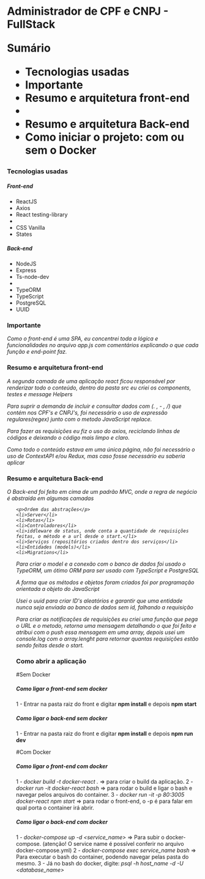<h1>Administrador de CPF e CNPJ - FullStack </div>



<strong>Sumário</strong>

<ul>
  <li>Tecnologias usadas</li>
  <li>Importante</li>
  <li>Resumo e arquitetura front-end<li>
  <li>Resumo e arquitetura Back-end</li>
  <li>Como iniciar o projeto: com ou sem o Docker</li>
</ul>


<h3>Tecnologias usadas</h5>

<h5>Front-end</h5>
<ul>
  <li>ReactJS</li>
  <li>Axios</li>
  <li>React testing-library<li>
  <li>CSS Vanilla</li>
  <li>States</li>
</ul>

<h5>Back-end</h5>
<ul>
  <li>NodeJS</li>
  <li>Express</li>
  <li>Ts-node-dev<li>
  <li>TypeORM</li>
  <li>TypeScript</li>
  <li>PostgreSQL</li>
  <li>UUID</li>
</ul>

<h3>Importante</h3>

<em>Como o front-end é uma SPA, eu concentrei toda a lógica e funcionalidades no arquivo app.js com comentários explicando o que cada função e end-point faz.</em>

<h3>Resumo e arquitetura front-end</h3>

<em>A segunda camada de uma aplicação react ficou responsável por renderizar todo o conteúdo, dentro da pasta src eu criei os components, testes e message Helpers</em>

<em>Para suprir a demanda de incluir e consultar dados com (. , - , /) que contém nos CPF's e CNPJ's, foi necessário o uso de expressão regulares(regex) junto com o metodo JavaScript replace.</em>

<em>Para fazer as requisições eu fiz o uso do axios, reciclando linhas de códigos e deixando o código mais limpo e claro.</em>

<em>Como todo o conteúdo estava em uma única página, não foi necessário o uso de ContextAPI e/ou Redux, mas caso fosse necessário eu saberia aplicar</em>

<h3>Resumo e arquitetura Back-end</h3>

<em>O Back-end foi feito em cima de um padrão MVC, onde a regra de negócio é abstraída em algumas camadas
  <ul>
    
    <p>Ordem das abstrações</p>
    <li>Server</li>
    <li>Rotas</li>
    <li>Controladores</li>
    <li>iddleware de status, onde conta a quantidade de requisições feitas, o método e a url desde o start.</li>
    <li>Serviços (repositórios criados dentro dos serviços</li>
    <li>Entidades (models)</li>
    <li>Migrations</li>
  </em>
  
  <em>Para criar o model e a conexão com o banco de dados foi usado o TypeORM, um ótimo ORM para ser usado com TypeScript e PostgreSQL</em>
  
  <em>A forma que os métodos e objetos foram criados foi por programação orientada a objeto do JavaScript</em>
  
  <em>Usei o uuid para criar ID's aleatórios e garantir que uma entidade nunca seja enviada ao banco de dados sem id, falhando a requisição</em>
  
  <em> Para criar as notificações de requisições eu criei uma função que pega o URL e o metodo, retorna uma mensagem detalhando o que foi feito e atribui com o push essa mensagem em uma array,
 depois usei um console.log com o array.lenght para retornar quantas requisições estão sendo feitas desde o start.</em>
 
 
 <h3>Como abrir a aplicação</h3>
 
  #Sem Docker
 <h5>Como ligar o front-end sem docker</h5>
 
 1 - Entrar na pasta raiz do front e digitar <strong>npm install</strong> e depois <strong>npm start</strong>
 
 <h5>Como ligar o back-end sem docker</h5>
 
 1 - Entrar na pasta raiz do front e digitar <strong>npm install</strong> e depois <strong>npm run dev</strong>
 
 #Com Docker
  <h5>Como ligar o front-end com docker</h5>
  
  1 - <em> docker build -t docker-react . </em> => para criar o build da aplicação.
  2 - <em> docker run -it docker-react bash </em> => para rodar o build e ligar o bash e navegar pelos arquivos do container.
  3 - <em> docker run -it -p 80:3005 docker-react npm start </em> => para rodar o front-end, o -p é para falar em qual porta o container irá abrir.
 
 <h5>Como ligar o back-end com docker</h5>
 
 1 - <em> docker-compose up -d <service_name> </em>  => Para subir o docker-compose. (atenção! O service name é possível conferir no arquivo docker-compose.yml)
 2 - <em> docker-compose exec service_name bash </em> => Para executar o bash do container, podendo navegar pelas pasta do mesmo.
 3 - Já no bash do docker, digite: <em> psql -h host_name -d <database> -U <database_name> </em>
